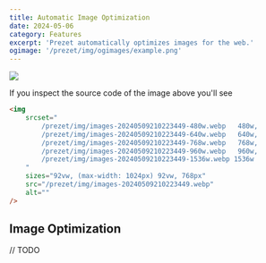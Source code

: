 ```yaml
---
title: Automatic Image Optimization
date: 2024-05-06
category: Features
excerpt: 'Prezet automatically optimizes images for the web.'
ogimage: '/prezet/img/ogimages/example.png'
---
```




![](images-20240509210223449.webp)

If you inspect the source code of the image above you'll see

```html
<img
    srcset="
        /prezet/img/images-20240509210223449-480w.webp   480w,
        /prezet/img/images-20240509210223449-640w.webp   640w,
        /prezet/img/images-20240509210223449-768w.webp   768w,
        /prezet/img/images-20240509210223449-960w.webp   960w,
        /prezet/img/images-20240509210223449-1536w.webp 1536w
    "
    sizes="92vw, (max-width: 1024px) 92vw, 768px"
    src="/prezet/img/images-20240509210223449.webp"
    alt=""
/>
```

## Image Optimization

// TODO

